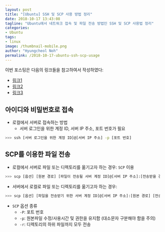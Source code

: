 ```yaml
---
layout: post
title: "[Ubuntu] SSH 및 SCP 사용 방법 정리"
date: 2018-10-17 13:43:08
tagline: "Ubuntu에서 네트워크 접속 및 파일 전송 방법인 SSH 및 SCP 사용법 정리"
categories:
- Ubuntu
tags:
- linux
image: /thumbnail-mobile.png
author: "Hyungcheol Noh"
permalink: /2018-10-17-ubuntu-ssh-scp-usage
---
```


이번 포스팅은 다음의 링크들을 참고하여서 작성하였다:
- [링크1](http://programmingskills.net/archives/315)
- [링크2](https://www.yongbok.net/blog/%EB%A6%AC%EB%88%85%EC%8A%A4-ssh-%ED%8C%8C%EC%9D%BC-%EC%A0%84%EC%86%A1-scp/)
- [링크3](http://faq.hostway.co.kr/?mid=Linux_ETC&page=8&document_srl=1426)

## 아이디와 비밀번호로 접속
- 로컬에서 서버로 접속하는 방법
  - 서버 로그인을 위한 계정 ID, 서버 IP 주소, 포트 번호가 필요
  
```bash
>>> ssh [서버 로그인을 위한 계정 ID]@[서버 IP 주소] -p [포트 번호]
```

## SCP를 이용한 파일 전송
- 로컬에서 서버로 파일 또는 디렉토리를 옮기고자 하는 경우: `SCP` 이용

```bash
>>> scp [옵션] [원본 경로] [파일이 전송될 서버 계정 ID]@[서버 IP 주소]:[전송받을 경로]
```

- 서버에서 로컬로 파일 또는 디렉토리를 옮기고자 하는 경우:

```bash
>>> scp [옵션] [파일을 전송받기 위한 서버 계정 ID]@[서버 IP 주소]:[원본 경로] [전송받을 경로]
```

- `SCP` 옵션 종류
  - `-P`: 포트 번호
  - `-p`: 원본파일 수정/사용시간 및 권한을 유지함 (대소문자 구분해야 함을 주의)
  - `-r`: 디렉토리의 하위 파일까지 모두 전송
  

